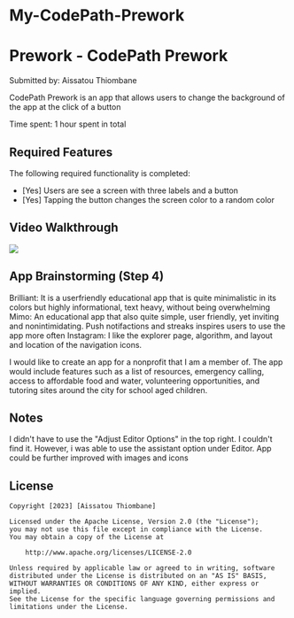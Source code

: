 # My-CodePath-Prework

# Prework - CodePath Prework

Submitted by: Aissatou Thiombane

CodePath Prework is an app that allows users to change the background of the app at the click of a button

Time spent: 1 hour spent in total

## Required Features

The following required functionality is completed:

- [Yes] Users are see a screen with three labels and a button
- [Yes] Tapping the button changes the screen color to a random color
 
## Video Walkthrough

<div>
    <a href="https://www.loom.com/share/89913e8118474ba4bd919d7aaa904318">
    </a>
    <a href="https://www.loom.com/share/89913e8118474ba4bd919d7aaa904318">
      <img style="max-width:300px;" src="https://cdn.loom.com/sessions/thumbnails/89913e8118474ba4bd919d7aaa904318-with-play.gif">
    </a>
  </div>

## App Brainstorming (Step 4)

Brilliant: 
It is a userfriendly educational app that is quite minimalistic in its colors but highly informational, text heavy, without being overwhelming
Mimo: 
An educational app that also quite simple, user friendly, yet inviting and nonintimidating. Push notifactions and streaks inspires users to use the app more often
Instagram: 
I like the explorer page, algorithm, and layout and location of the navigation icons. 

I would like to create an app for a nonprofit that I am a member of. The app would include features such as a list of resources, emergency calling, access to affordable food and water, volunteering opportunities, and tutoring sites around the city for school aged children.

## Notes

I didn't have to use the "Adjust Editor Options" in the top right. I couldn't find it. However, i was able to use the assistant option under Editor.
App could be further improved with images and icons

## License

    Copyright [2023] [Aissatou Thiombane]

    Licensed under the Apache License, Version 2.0 (the "License");
    you may not use this file except in compliance with the License.
    You may obtain a copy of the License at

        http://www.apache.org/licenses/LICENSE-2.0

    Unless required by applicable law or agreed to in writing, software
    distributed under the License is distributed on an "AS IS" BASIS,
    WITHOUT WARRANTIES OR CONDITIONS OF ANY KIND, either express or implied.
    See the License for the specific language governing permissions and
    limitations under the License.
